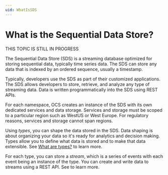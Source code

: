 ```yaml
---
uid: WhatIsSDS
---
```


# What is the Sequential Data Store?

THIS TOPIC IS STILL IN PROGRESS

The Sequential Data Store (SDS) is a streaming database optimized for storing sequential data, typically time series data. The SDS can store any data that is indexed by an ordered sequence, usually a timestamp.

Typically, developers use the SDS as part of their customized applications. The SDS allows developers to store, retrieve, and analyze any type of streaming data. Data is written programmatically into the SDS using REST APIs. <!--Not sure if "programmatically adds much. Your choice!  -->

For each namespace, OCS creates an instance of the SDS with its own dedicated services and data storage. Services and storage must be scoped to a particular region such as WestUS or West Europe. For regulatory reasons, services and storage cannot span regions.

Using _types_, you can shape the data stored in the SDS. Data shaping is about organizing your data so it's ready for analytics and decision making. Types allow you to define what data is stored and to make that data extensible. See [What are types?](xref:WhatAreTypes) to learn more.
<!-- I think we have to explain "shape" a little. Feel free to adjust -->

For each type, you can store a _stream_, which is a series of events with each event being an instance of the type. You can create and write data to streams using a REST API. See <link to streams> to learn more.
